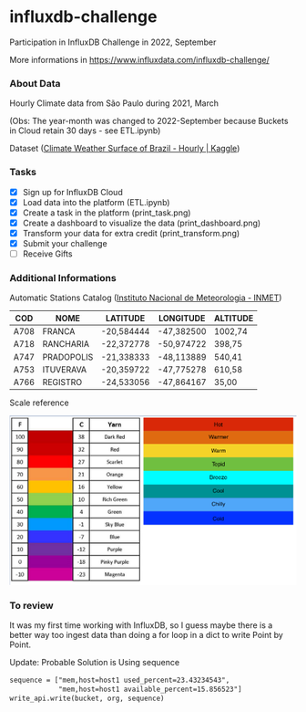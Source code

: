 # influxdb-challenge

Participation in InfluxDB Challenge in 2022, September

More informations in https://www.influxdata.com/influxdb-challenge/

### About Data

Hourly Climate data from São Paulo during 2021, March

(Obs: The year-month was changed to 2022-September because Buckets in Cloud retain 30 days - see ETL.ipynb)

Dataset ([Climate Weather Surface of Brazil - Hourly | Kaggle](https://www.kaggle.com/datasets/PROPPG-PPG/hourly-weather-surface-brazil-southeast-region))

### Tasks

- [x] Sign up for InfluxDB Cloud
- [x] Load data into the platform (ETL.ipynb)
- [x] Create a task in the platform (print_task.png)
- [x] Create a dashboard to visualize the data (print_dashboard.png)
- [x] Transform your data for extra credit (print_transform.png)
- [x] Submit your challenge
- [ ] Receive Gifts

### Additional Informations

Automatic Stations Catalog ([Instituto Nacional de Meteorologia - INMET](https://portal.inmet.gov.br/paginas/catalogoaut#))

| COD  | NOME       | LATITUDE   | LONGITUDE  | ALTITUDE |
| ---- | ---------- | ---------- | ---------- | -------- |
| A708 | FRANCA     | -20,584444 | -47,382500 | 1002,74  |
| A718 | RANCHARIA  | -22,372778 | -50,974722 | 398,75   |
| A747 | PRADOPOLIS | -21,338333 | -48,113889 | 540,41   |
| A753 | ITUVERAVA  | -20,359722 | -47,775278 | 610,58   |
| A766 | REGISTRO   | -24,533056 | -47,864167 | 35,00    |

Scale reference

![scale reference](scale-reference.png "Scale reference")

### To review

It was my first time working with InfluxDB, so I guess maybe there is a better way too ingest data than doing a for loop in a dict to write Point by Point.

Update: Probable Solution is Using sequence

```
sequence = ["mem,host=host1 used_percent=23.43234543",
            "mem,host=host1 available_percent=15.856523"]
write_api.write(bucket, org, sequence)
```
